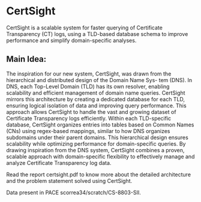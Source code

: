 CertSight
=========
CertSight is a scalable system for faster querying of Certificate Transparency (CT) logs, using a TLD-based database schema to improve performance and simplify domain-specific analyses.

## Main Idea:
The inspiration for our new system, CertSight, was drawn from the hierarchical and distributed design of the Domain Name Sys- tem (DNS). In DNS, each Top-Level Domain (TLD) has its own resolver, enabling scalability and efficient management of domain name queries. CertSight mirrors this architecture by creating a dedicated database for each TLD, ensuring logical isolation of data and improving query performance. This approach allows CertSight to handle the vast and growing dataset of Certificate Transparency logs efficiently. Within each TLD-specific database, CertSight organizes entries into tables based on Common Names (CNs) using regex-based mappings, similar to how DNS organizes subdomains under their parent domains. This hierarchical design ensures scalability while optimizing performance for domain-specific queries. By drawing inspiration from the DNS system, CertSight combines a proven, scalable approach with domain-specific flexibility to effectively manage and analyze Certificate Transparency log data.

Read the report certsight.pdf to know more about the detailed architecture and the problem statement solved using CertSight.

Data present in PACE scorrea34/scratch/CS-8803-SII.
